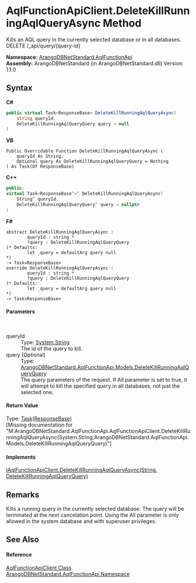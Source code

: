 # AqlFunctionApiClient.DeleteKillRunningAqlQueryAsync Method 
 

Kills an AQL query in the currently selected database or in all databases. DELETE /_api/query/{query-id}

**Namespace:**&nbsp;<a href="9e7a61c2-48d3-6f6b-39e9-eee0bd305b09">ArangoDBNetStandard.AqlFunctionApi</a><br />**Assembly:**&nbsp;ArangoDBNetStandard (in ArangoDBNetStandard.dll) Version: 1.1.0

## Syntax

**C#**<br />
``` C#
public virtual Task<ResponseBase> DeleteKillRunningAqlQueryAsync(
	string queryId,
	DeleteKillRunningAqlQueryQuery query = null
)
```

**VB**<br />
``` VB
Public Overridable Function DeleteKillRunningAqlQueryAsync ( 
	queryId As String,
	Optional query As DeleteKillRunningAqlQueryQuery = Nothing
) As Task(Of ResponseBase)
```

**C++**<br />
``` C++
public:
virtual Task<ResponseBase^>^ DeleteKillRunningAqlQueryAsync(
	String^ queryId, 
	DeleteKillRunningAqlQueryQuery^ query = nullptr
)
```

**F#**<br />
``` F#
abstract DeleteKillRunningAqlQueryAsync : 
        queryId : string * 
        ?query : DeleteKillRunningAqlQueryQuery 
(* Defaults:
        let _query = defaultArg query null
*)
-> Task<ResponseBase> 
override DeleteKillRunningAqlQueryAsync : 
        queryId : string * 
        ?query : DeleteKillRunningAqlQueryQuery 
(* Defaults:
        let _query = defaultArg query null
*)
-> Task<ResponseBase> 
```


#### Parameters
&nbsp;<dl><dt>queryId</dt><dd>Type: <a href="https://docs.microsoft.com/dotnet/api/system.string" target="_blank" rel="noopener noreferrer">System.String</a><br />The id of the query to kill.</dd><dt>query (Optional)</dt><dd>Type: <a href="7a2d3035-3673-76f2-7d6b-303c81b0f395">ArangoDBNetStandard.AqlFunctionApi.Models.DeleteKillRunningAqlQueryQuery</a><br />The query parameters of the request. If All parameter is set to true, it will attempt to kill the specified query in all databases, not just the selected one.</dd></dl>

#### Return Value
Type: <a href="https://docs.microsoft.com/dotnet/api/system.threading.tasks.task-1" target="_blank" rel="noopener noreferrer">Task</a>(<a href="1fbe7dd1-a696-f52b-4750-102bf0210603">ResponseBase</a>)<br />\[Missing <returns> documentation for "M:ArangoDBNetStandard.AqlFunctionApi.AqlFunctionApiClient.DeleteKillRunningAqlQueryAsync(System.String,ArangoDBNetStandard.AqlFunctionApi.Models.DeleteKillRunningAqlQueryQuery)"\]

#### Implements
<a href="58c1612c-aa83-02dd-9132-cdc5533cbe2c">IAqlFunctionApiClient.DeleteKillRunningAqlQueryAsync(String, DeleteKillRunningAqlQueryQuery)</a><br />

## Remarks
Kills a running query in the currently selected database. The query will be terminated at the next cancelation point. Using the All parameter is only allowed in the system database and with superuser privileges.

## See Also


#### Reference
<a href="93a70d3e-43eb-c1f0-6613-b8427d240577">AqlFunctionApiClient Class</a><br /><a href="9e7a61c2-48d3-6f6b-39e9-eee0bd305b09">ArangoDBNetStandard.AqlFunctionApi Namespace</a><br />